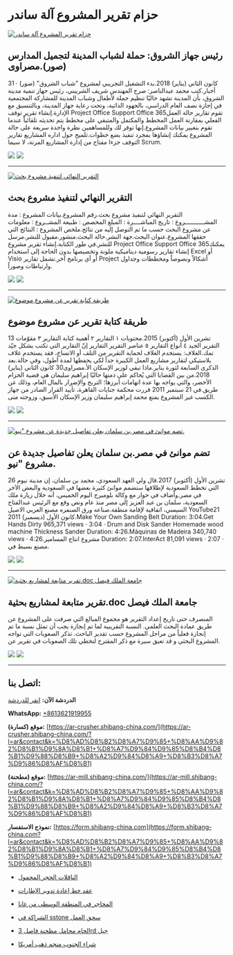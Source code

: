 # حزام تقرير المشروع آلة ساندر

<a href="https://swt.shibang-china.com/?l=ar&img&k=%D8%AD%D8%B2%D8%A7%D9%85+%D8%AA%D9%82%D8%B1%D9%8A%D8%B1+%D8%A7%D9%84%D9%85%D8%B4%D8%B1%D9%88%D8%B9+%D8%A2%D9%84%D8%A9+%D8%B3%D8%A7%D9%86%D8%AF%D8%B1" target="_blank">![حزام تقرير المشروع آلة ساندر](http://static.shibang-china.com/all-800x300/1171.jpg)</a>

## رئيس جهاز الشروق: حملة لشباب المدينة لتجميل المدارس (صور).مصراوى
31 كانون الثاني (يناير) 2018.بدء التشغيل التجريبي لمشروع &quot;شباب الشروق&quot; (صور) &middot; أخبار.كتب محمد عبدالناصر: صرح المهندس شريف الشربيني، رئيس جهاز تنمية مدينة الشروق، بأن المدينة تشهد حاليًا تنظيم حملة لأطفال وشباب المدينة للمشاركة المجتمعية في إجازة نصف العام الدراسي، بالجهود الذاتية، وتحت رعاية جهاز المدينة، وبالتنسيق مع الإدارة.إنشاء تقرير توقف Project Office Support Office 365تقوم تقارير حالة العمل الفعلي بمقارنة العمل المخطط والمكتمل والمتبقي على مخطط يتم تحديثه تلقائياً عندما تقوم بتغيير بيانات المشروع.إنها توفر لك وللمساهمين نظرة واحدة سريعة على حالة المشروع يمكنك إنشاؤها بمجرد تنفيذ بضع خطوات.تلميح حول اداره المشاريع تقارير التوقف جزءا مفتاح من إدارة المشاريع المرنة، لا سيما Scrum.


<a href="https://whatsapp.shibangsoft.com/WhatsApp.php" target="_blank" title="WhatsApp">![](http://static.shibang-china.com/icon/whatsapp.png)</a> <a href="https://swt.shibang-china.com/?l=ar&icon&k=%D8%AD%D8%B2%D8%A7%D9%85+%D8%AA%D9%82%D8%B1%D9%8A%D8%B1+%D8%A7%D9%84%D9%85%D8%B4%D8%B1%D9%88%D8%B9+%D8%A2%D9%84%D8%A9+%D8%B3%D8%A7%D9%86%D8%AF%D8%B1" target="_blank">![](http://static.shibang-china.com/icon/chat-ar.png)</a>

---

<a href="https://swt.shibang-china.com/?l=ar&img&k=%D8%AD%D8%B2%D8%A7%D9%85+%D8%AA%D9%82%D8%B1%D9%8A%D8%B1+%D8%A7%D9%84%D9%85%D8%B4%D8%B1%D9%88%D8%B9+%D8%A2%D9%84%D8%A9+%D8%B3%D8%A7%D9%86%D8%AF%D8%B1" target="_blank">![التقرير النهائي لتنفيذ مشروع بحث](http://static.shibang-china.com/all-800x300/825.jpg)</a>

## التقرير النهائي لتنفيذ مشروع بحث
التقرير النهائي لتنفيذ مشروع بحث.رقم المشروع.بيانات المشروع : مدة المشـــــــــــروع : تاريخ المباشــــرة : المبلغ المخصص : طبيعة المشــروع : معلومات عن مشروع البحث حسب ما تم التوصل إليه من نتائج.ملخص المشروع : النتائج التي حققها المشروع.عنوان البحث.جهة النشر.حالة البحث.منشور.مقبول للنشر.مرسل للنشر.في طور الكتابة.إنشاء تقرير مشروع Project Office Support Office 365يمكنك إنشاء تقارير رسومية ديناميكية ملونة وتخصيصها بدون الحاجة إلى استخدام Excel أو Visio أو أي برنامج آخر.تشمل تقارير Project أشكالاً ونصوصاً ومخططات وجداول وارتباطات وصوراً.


<a href="https://whatsapp.shibangsoft.com/WhatsApp.php" target="_blank" title="WhatsApp">![](http://static.shibang-china.com/icon/whatsapp.png)</a> <a href="https://swt.shibang-china.com/?l=ar&icon&k=%D8%AD%D8%B2%D8%A7%D9%85+%D8%AA%D9%82%D8%B1%D9%8A%D8%B1+%D8%A7%D9%84%D9%85%D8%B4%D8%B1%D9%88%D8%B9+%D8%A2%D9%84%D8%A9+%D8%B3%D8%A7%D9%86%D8%AF%D8%B1" target="_blank">![](http://static.shibang-china.com/icon/chat-ar.png)</a>

---

<a href="https://swt.shibang-china.com/?l=ar&img&k=%D8%AD%D8%B2%D8%A7%D9%85+%D8%AA%D9%82%D8%B1%D9%8A%D8%B1+%D8%A7%D9%84%D9%85%D8%B4%D8%B1%D9%88%D8%B9+%D8%A2%D9%84%D8%A9+%D8%B3%D8%A7%D9%86%D8%AF%D8%B1" target="_blank">![طريقة كتابة تقرير عن مشروع موضوع](http://static.shibang-china.com/all-800x300/982.jpg)</a>

## طريقة كتابة تقرير عن مشروع موضوع
13 تشرين الأول (أكتوبر) 2015.محتويات ١ التقارير ٢ أهمية كتابة التقارير ٣ مقوّمات التقرير الجيد ٤ أنواع التقارير ٥ عناصر التقرير التقارير إنّ التقارير التي تكتب بشكل جيّد تمك.الغلاف: يستخدم الغلاف لحماية التقرير من التلف أو الاتساخ، فقد يستخدم غلاف بلاستيكي لتقارير مشاريع العمل الكبيرة جداً لكي يحفظها لمدة أطول، وفي حالة.بعد الذكرى السابعة لثورة يناير.ماذا تبقى لوزير الإسكان الأ.مصراوى30 كانون الثاني (يناير) 2018.من بين القضايا التي يُحاكم على ذمتها حاليًا إبراهيم سليمان هي قضية الحزام الأخضر، والتي يواجه بها عدة اتهامات أبرزها؛ التربح والإضرار بالمال العام، وذلك عن طريق.في 21 سبتمبر 2011 قررت محكمة جنايات القاهرة، تأييد القرار الصادر من جهاز الكسب غير المشروع بمنع محمد إبراهيم سليمان وزير الإسكان الأسبق، وزوجته منى.


<a href="https://whatsapp.shibangsoft.com/WhatsApp.php" target="_blank" title="WhatsApp">![](http://static.shibang-china.com/icon/whatsapp.png)</a> <a href="https://swt.shibang-china.com/?l=ar&icon&k=%D8%AD%D8%B2%D8%A7%D9%85+%D8%AA%D9%82%D8%B1%D9%8A%D8%B1+%D8%A7%D9%84%D9%85%D8%B4%D8%B1%D9%88%D8%B9+%D8%A2%D9%84%D8%A9+%D8%B3%D8%A7%D9%86%D8%AF%D8%B1" target="_blank">![](http://static.shibang-china.com/icon/chat-ar.png)</a>

---

<a href="https://swt.shibang-china.com/?l=ar&img&k=%D8%AD%D8%B2%D8%A7%D9%85+%D8%AA%D9%82%D8%B1%D9%8A%D8%B1+%D8%A7%D9%84%D9%85%D8%B4%D8%B1%D9%88%D8%B9+%D8%A2%D9%84%D8%A9+%D8%B3%D8%A7%D9%86%D8%AF%D8%B1" target="_blank">![تضم موانئ في مصر.بن سلمان يعلن تفاصيل جديدة عن مشروع &quot;نيو.](http://static.shibang-china.com/all-800x300/865.jpg)</a>

## تضم موانئ في مصر.بن سلمان يعلن تفاصيل جديدة عن مشروع &quot;نيو.
26 تشرين الأول (أكتوبر) 2017.قال ولي العهد السعودي، محمد بن سلمان، إن مدينة نيوم التي تخطط السعودية لإطلاقها ستضمم موانئ كثيرة بعضها في السعودية والبعض الآخر في مصر.وأضاف في حوار مع وكالة بلومبرج اليوم الخميس، أنه خلال زيارة ملك السعودية، سلمان بن عبد العزيز إلى مصر منذ عام ونص وقع مع الرئيس عبدالفتاح السيسي، اتفاقية لإقامة منطقة.صناعه ورق الصنفره مصنع العربي الاصيل YouTube21 كانون الأول (ديسمبر) 2011.Make Your Own Sanding Belt Duration: 3:04.Get Hands Dirty 965,371 views &middot; 3:04 &middot; Drum and Disk Sander Homemade wood machine Thickness Sander Duration: 4:26.Máquinas de Madeira 340,740 views &middot; 4:26.مشروع انتاج المسامير Duration: 2:07.InterAct 81,091 views &middot; 2:07 &middot; مصنع بسيط في.


<a href="https://whatsapp.shibangsoft.com/WhatsApp.php" target="_blank" title="WhatsApp">![](http://static.shibang-china.com/icon/whatsapp.png)</a> <a href="https://swt.shibang-china.com/?l=ar&icon&k=%D8%AD%D8%B2%D8%A7%D9%85+%D8%AA%D9%82%D8%B1%D9%8A%D8%B1+%D8%A7%D9%84%D9%85%D8%B4%D8%B1%D9%88%D8%B9+%D8%A2%D9%84%D8%A9+%D8%B3%D8%A7%D9%86%D8%AF%D8%B1" target="_blank">![](http://static.shibang-china.com/icon/chat-ar.png)</a>

---

<a href="https://swt.shibang-china.com/?l=ar&img&k=%D8%AD%D8%B2%D8%A7%D9%85+%D8%AA%D9%82%D8%B1%D9%8A%D8%B1+%D8%A7%D9%84%D9%85%D8%B4%D8%B1%D9%88%D8%B9+%D8%A2%D9%84%D8%A9+%D8%B3%D8%A7%D9%86%D8%AF%D8%B1" target="_blank">![تقرير متابعة لمشاريع بحثية.doc جامعة الملك فيصل](http://static.shibang-china.com/all-800x300/307.jpg)</a>

## تقرير متابعة لمشاريع بحثية.doc جامعة الملك فيصل
المنصرف حتى تاريخ إعداد التقرير هو مجموع المبالغ التي صرفت على المشروع عن طريق عمادة البحث العلمي. النسبة التقريبية لما تم إنجازة يجب أن تمثل نسبة ما تم إنجازة فعلياً من مراحل المشروع حسب تقدير الباحث. تذكر الصعوبات التي تواجه المشروع البحثي و قد تعيق سيرة مع ذكر المقترح لتخطي تلك الصعوبات في تقرير عن.

<a href="https://whatsapp.shibangsoft.com/WhatsApp.php" target="_blank" title="WhatsApp">![](http://static.shibang-china.com/icon/whatsapp.png)</a> <a href="https://swt.shibang-china.com/?l=ar&icon&k=%D8%AD%D8%B2%D8%A7%D9%85+%D8%AA%D9%82%D8%B1%D9%8A%D8%B1+%D8%A7%D9%84%D9%85%D8%B4%D8%B1%D9%88%D8%B9+%D8%A2%D9%84%D8%A9+%D8%B3%D8%A7%D9%86%D8%AF%D8%B1" target="_blank">![](http://static.shibang-china.com/icon/chat-ar.png)</a>

---
## اتصل بنا:

**الدردشة الآن:** [انقر للدردشة](https://swt.shibang-china.com?l=ar&contact&k=%D8%AD%D8%B2%D8%A7%D9%85+%D8%AA%D9%82%D8%B1%D9%8A%D8%B1+%D8%A7%D9%84%D9%85%D8%B4%D8%B1%D9%88%D8%B9+%D8%A2%D9%84%D8%A9+%D8%B3%D8%A7%D9%86%D8%AF%D8%B1)

**WhatsApp:**  [+8613621919955](https://whatsapp.shibangsoft.com/WhatsApp.php)

**موقع (كسارة):** [https://ar-crusher.shibang-china.com/](https://ar-crusher.shibang-china.com/?l=ar&contact&k=%D8%AD%D8%B2%D8%A7%D9%85+%D8%AA%D9%82%D8%B1%D9%8A%D8%B1+%D8%A7%D9%84%D9%85%D8%B4%D8%B1%D9%88%D8%B9+%D8%A2%D9%84%D8%A9+%D8%B3%D8%A7%D9%86%D8%AF%D8%B1)

**موقع (مطحنة):** [https://ar-mill.shibang-china.com/](https://ar-mill.shibang-china.com/?l=ar&contact&k=%D8%AD%D8%B2%D8%A7%D9%85+%D8%AA%D9%82%D8%B1%D9%8A%D8%B1+%D8%A7%D9%84%D9%85%D8%B4%D8%B1%D9%88%D8%B9+%D8%A2%D9%84%D8%A9+%D8%B3%D8%A7%D9%86%D8%AF%D8%B1)

**نموذج الاستفسار:** [https://form.shibang-china.com](https://form.shibang-china.com?l=ar&contact&k=%D8%AD%D8%B2%D8%A7%D9%85+%D8%AA%D9%82%D8%B1%D9%8A%D8%B1+%D8%A7%D9%84%D9%85%D8%B4%D8%B1%D9%88%D8%B9+%D8%A2%D9%84%D8%A9+%D8%B3%D8%A7%D9%86%D8%AF%D8%B1)

* [الناقلات الحجر المحمول](../26/%D8%A7%D9%84%D9%86%D8%A7%D9%82%D9%84%D8%A7%D8%AA%20%D8%A7%D9%84%D8%AD%D8%AC%D8%B1%20%D8%A7%D9%84%D9%85%D8%AD%D9%85%D9%88%D9%84.md)

* [عقد خط إعادة تدوير الإطارات](../29/%D8%B9%D9%82%D8%AF%20%D8%AE%D8%B7%20%D8%A5%D8%B9%D8%A7%D8%AF%D8%A9%20%D8%AA%D8%AF%D9%88%D9%8A%D8%B1%20%D8%A7%D9%84%D8%A5%D8%B7%D8%A7%D8%B1%D8%A7%D8%AA.md)

* [المحاجر في المنطقة الوسطى من غانا](../30/%D8%A7%D9%84%D9%85%D8%AD%D8%A7%D8%AC%D8%B1%20%D9%81%D9%8A%20%D8%A7%D9%84%D9%85%D9%86%D8%B7%D9%82%D8%A9%20%D8%A7%D9%84%D9%88%D8%B3%D8%B7%D9%89%20%D9%85%D9%86%20%D8%BA%D8%A7%D9%86%D8%A7.md)

* [الشراكة في sstone سحق العمل](../28/%D8%A7%D9%84%D8%B4%D8%B1%D8%A7%D9%83%D8%A9%20%D9%81%D9%8A%20sstone%20%D8%B3%D8%AD%D9%82%20%D8%A7%D9%84%D8%B9%D9%85%D9%84.md)

* [الخام محامل مطحنة فاصل 3rd جيل](../27/%D8%A7%D9%84%D8%AE%D8%A7%D9%85%20%D9%85%D8%AD%D8%A7%D9%85%D9%84%20%D9%85%D8%B7%D8%AD%D9%86%D8%A9%20%D9%81%D8%A7%D8%B5%D9%84%203rd%20%D8%AC%D9%8A%D9%84.md)

* [شراء الجنوب منجم ذهب أمريكا](../29/%D8%B4%D8%B1%D8%A7%D8%A1%20%D8%A7%D9%84%D8%AC%D9%86%D9%88%D8%A8%20%D9%85%D9%86%D8%AC%D9%85%20%D8%B0%D9%87%D8%A8%20%D8%A3%D9%85%D8%B1%D9%8A%D9%83%D8%A7.md)